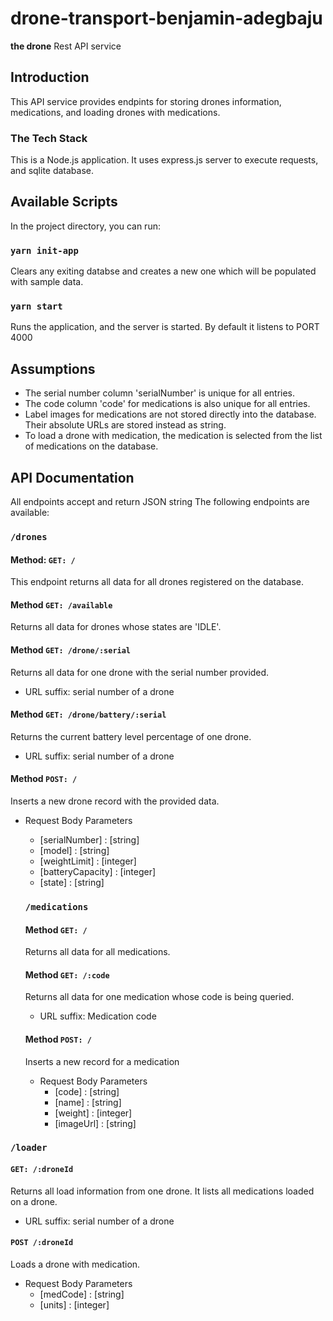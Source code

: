 # drone-transport-benjamin-adegbaju

 **the drone** Rest API service


## Introduction

This API service provides endpints for storing drones information, medications, and loading drones with medications.

### The Tech Stack

This is a Node.js application. It uses express.js server to execute requests, and sqlite database.

## Available Scripts

In the project directory, you can run:

### `yarn init-app`

Clears any exiting databse and creates a new one which will be populated with sample data.

### `yarn start`

Runs the application, and the server is started. By default it listens to PORT 4000

## Assumptions
* The serial number column 'serialNumber' is unique for all entries.
* The code column 'code' for medications is also unique for all entries.
* Label images for medications are not stored directly into the database. Their absolute URLs are stored instead as string.
* To load a drone with medication, the medication is selected from the list of medications on the database.

## API Documentation

All endpoints accept and return JSON string
The following endpoints are available:

### `/drones`

#### Method: `GET: /`
This endpoint returns all data for all drones registered on the database.

#### Method `GET: /available`
Returns all data for drones whose states are 'IDLE'.

#### Method `GET: /drone/:serial`
Returns all data for one drone with the serial number provided.
* URL suffix: serial number of a drone

#### Method `GET: /drone/battery/:serial`
Returns the current battery level percentage of one drone.
* URL suffix: serial number of a drone

#### Method `POST: /`
Inserts a new drone record with the provided data.
* Request Body Parameters
  * [serialNumber] : [string]
  * [model] : [string]
  * [weightLimit] : [integer]
  * [batteryCapacity] : [integer]
  * [state] : [string]

  ### `/medications`

  #### Method `GET: /`
  Returns all data for all medications.

  #### Method `GET: /:code`
  Returns all data for one medication whose code is being queried.
  * URL suffix: Medication code

  #### Method `POST: /`
  Inserts a new record for a medication
  * Request Body Parameters
    * [code] : [string]
    * [name] : [string]
    * [weight] : [integer]
    * [imageUrl] : [string]

### `/loader`

#### `GET: /:droneId`
Returns all load information from one drone. It lists all medications loaded on a drone.
* URL suffix: serial number of a drone

#### `POST /:droneId`
Loads a drone with medication.
* Request Body Parameters
  * [medCode] : [string]
  * [units] : [integer]